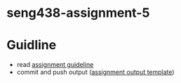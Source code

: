 # seng438-assignment-5

# Guidline
- read [assignment guideline](seng438-assignment-5.md) 
- commit and push output ([assignment output template](seng438-assignment-5--report-template.md))
